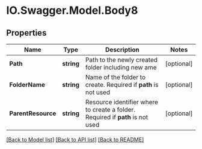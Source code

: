# IO.Swagger.Model.Body8
## Properties

Name | Type | Description | Notes
------------ | ------------- | ------------- | -------------
**Path** | **string** | Path to the newly created folder including new ame | [optional] 
**FolderName** | **string** | Name of the folder to create. Required if **path** is not used | [optional] 
**ParentResource** | **string** | Resource identifier where to create a folder. Required if **path** is not used | [optional] 

[[Back to Model list]](../README.md#documentation-for-models) [[Back to API list]](../README.md#documentation-for-api-endpoints) [[Back to README]](../README.md)

